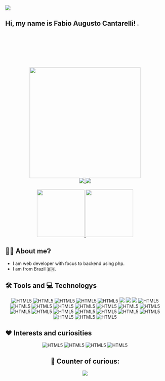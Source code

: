 <img src="https://img.shields.io/badge/version-1.0.0-green">

## Hi, my name is Fabio Augusto Cantarelli! <img src="https://c.tenor.com/e1ptzT0C0x4AAAAi/hi.gif" width="3%" />

<div align="center">
  <img width="350px" src="https://user-images.githubusercontent.com/53622768/164076399-e1f35c73-36f7-453b-a39d-68d2773d1f47.png"/>
  
  <div>
    <a href="https://github.com/fabiocantarelli">
      <img src="https://img.shields.io/badge/GitHub-100000?style=for-the-badge&logo=github&logoColor=white"/>
    </a>
    <a href="https://www.linkedin.com/in/fabio-augusto-cantarelli-7a0b341a3" target="_blank">
      <img src="https://img.shields.io/badge/LinkedIn-0077B5?style=for-the-badge&logo=linkedin&logoColor=white"/>
    </a>
  </div>
</div>

<br/>

<div align="center">
  <a href="https://github.com/fabiocantarelli">
    <img height="150em" src="https://github-readme-stats.vercel.app/api?username=fabiocantarelli&count_private=true&include_all_commits=true&show_icons=true&theme=midnight-purple&hide_border=false&show_owner=true"/>
    <img height="150em" src="https://github-readme-stats.vercel.app/api/top-langs/?username=fabiocantarelli&theme=midnight-purple&hide_border=false&&layout=compact"/>
  </a>
</div>

## 👨‍💻 About me❔

- I am web developer with focus to backend using php.
- I am from Brazil 🇧🇷.

## 🛠️ Tools and 💻 Technologys

<div align="center" style="display: inline_block">
    <img alt="HTML5" aling="center" src="https://img.shields.io/badge/HTML5-E34F26?style=for-the-badge&logo=html5&logoColor=white">
    <img alt="HTML5" aling="center" src="https://img.shields.io/badge/CSS3-1572B6?style=for-the-badge&logo=css3&logoColor=white">
    <img alt="HTML5" aling="center" src="https://img.shields.io/badge/Bootstrap-563D7C?style=for-the-badge&logo=bootstrap&logoColor=white">
    <img alt="HTML5" aling="center" src="https://img.shields.io/badge/jQuery-0769AD?style=for-the-badge&logo=jquery&logoColor=white">
    <img alt="HTML5" aling="center" src="https://img.shields.io/badge/JavaScript-323330?style=for-the-badge&logo=javascript&logoColor=F7DF1E">
    <img src="https://img.shields.io/badge/Git-F05032?style=for-the-badge&amp;logo=git&amp;logoColor=white" style="max-width: 100%;">
    <img src="https://img.shields.io/badge/GitLab-FCA121?style=for-the-badge&amp;logo=gitlab&amp;logoColor=white" style="max-width: 100%;">
    <img src="https://img.shields.io/badge/phpstorm-143?style=for-the-badge&amp;logo=phpstorm&amp;logoColor=black&amp;color=black&amp;labelColor=darkorchid" style="max-width: 100%;">
    <img alt="HTML5" aling="center" src="https://img.shields.io/badge/Ubuntu-E95420?style=for-the-badge&logo=ubuntu&logoColor=white">
    <img alt="HTML5" aling="center" src="https://img.shields.io/badge/MySQL-4479A1?style=for-the-badge&logo=mysql&logoColor=white">
    <img alt="HTML5" aling="center" src="https://img.shields.io/badge/MariaDB-003545?style=for-the-badge&logo=mariadb&logoColor=white">
    <img alt="HTML5" aling="center" src="https://img.shields.io/badge/Oracle-F80000?style=for-the-badge&logo=oracle&logoColor=white">
    <img alt="HTML5" aling="center" src="https://img.shields.io/badge/Docker-1793D1?style=for-the-badge&logo=docker&logoColor=white">
    <img alt="HTML5" aling="center" src="https://img.shields.io/badge/PHP-7377AD?style=for-the-badge&logo=php&logoColor=white">
    <img alt="HTML5" aling="center" src="https://img.shields.io/badge/Composer-885630?style=for-the-badge&logo=composer&logoColor=white">
    <img alt="HTML5" aling="center" src="https://img.shields.io/badge/Shell_script-282E34?style=for-the-badge&logo=gnu-bash&logoColor=white">
    <img alt="HTML5" aling="center" src="https://img.shields.io/badge/RabbitMQ-F05032?style=for-the-badge&logo=rabbitmq&logoColor=white">
    <img alt="HTML5" aling="center" src="https://img.shields.io/badge/Symfony-282E34?style=for-the-badge&logo=symfony&logoColor=white">
    <img alt="HTML5" aling="center" src="https://img.shields.io/badge/Twig-282E34?style=for-the-badge&logo=twig&logoColor=white">
    <img alt="HTML5" aling="center" src="https://img.shields.io/badge/Markdown-000000?style=for-the-badge&logo=markdown&logoColor=white">
    <img alt="HTML5" aling="center" src="https://img.shields.io/badge/Nginx-009639?style=for-the-badge&logo=nginx&logoColor=white">
    <img alt="HTML5" aling="center" src="https://img.shields.io/badge/Apache2-D22128?style=for-the-badge&logo=apache&logoColor=white">
    <img alt="HTML5" aling="center" src="https://img.shields.io/badge/VirtualBox-183A61?style=for-the-badge&logo=virtualbox&logoColor=white">
    <img alt="HTML5" aling="center" src="https://img.shields.io/badge/Node.js-339933?style=for-the-badge&logo=node.js&logoColor=white">
    <img alt="HTML5" aling="center" src="https://img.shields.io/badge/NPM-CB3837?style=for-the-badge&logo=npm&logoColor=white">
    <img alt="HTML5" aling="center" src="https://img.shields.io/badge/Postman-FF6C37?style=for-the-badge&logo=postman&logoColor=white">
</div>

## ❤️ Interests and curiosities

<div align="center" style="display: inline_block">
    <img alt="HTML5" aling="center" src="https://img.shields.io/badge/Arduino-00979D?style=for-the-badge&logo=arduino&logoColor=white">
    <img alt="HTML5" aling="center" src="https://img.shields.io/badge/Python-3776AB?style=for-the-badge&logo=python&logoColor=white">
    <img alt="HTML5" aling="center" src="https://img.shields.io/badge/Hack_THE_BOX-9FEF00?style=for-the-badge&logo=hackthebox&logoColor=black">
    <img alt="HTML5" aling="center" src="https://img.shields.io/badge/Hacking-1A1A1A?style=for-the-badge&logo=Hackaday&logoColor=white">
</div>


<div align="center">
  <h2>👀 Counter of curious:</h2>
  <p align="center" dir="auto"> 
    <a target="_blank" rel="noopener noreferrer" href="https://camo.githubusercontent.com/31e783fd880a83f35e786f52823dca00112d544b4a1d8e4bbad7d8b576fb2158/68747470733a2f2f70726f66696c652d636f756e7465722e676c697463682e6d652f746574657573417261756a6f2f636f756e742e737667"><img src="https://profile-counter.glitch.me/fabiocantarelli/count.svg" data-canonical-src="https://profile-counter.glitch.me/fabiocantarelli/count.svg" style="max-width: 100%;"></a>
  </p>
</div>
